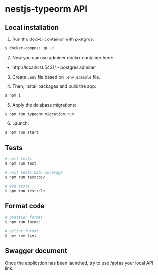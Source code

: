 # nestjs-typeorm API

## Local installation

1. Run the docker container with postgres:
```bash
$ docker-compose up -d
```

2. Now you can use adminer docker container here:

- http://localhost:5431/ - postgres adminer

3. Create `.env` file based on `.env.example` file.

4. Then, install packages and build the app:

```bash
$ npm i
```

5. Apply the database migrations:
```bash
$ npm run typeorm migration:run
```

6. Launch:
```bash
$ npm run start
```

## Tests

```bash
# unit tests
$ npm run test

# unit tests with coverage
$ npm run test:cov

# e2e tests
$ npm run test:e2e
```

## Format code

```bash
# prettier format
$ npm run format

# eslint format
$ npm run lint
```

## Swagger document

Once the application has been launched, try to use [/api](http://localhost:3000/api) as your local API link.